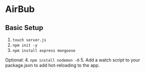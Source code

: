 # AirBub

## Basic Setup

1. `touch server.js`
2. `npm init -y`
3. `npm install express mongoose`

Optional: 
4. `npm install nodemon -D`
5. Add a watch script to your package.json to add hot-reloading to the app.
